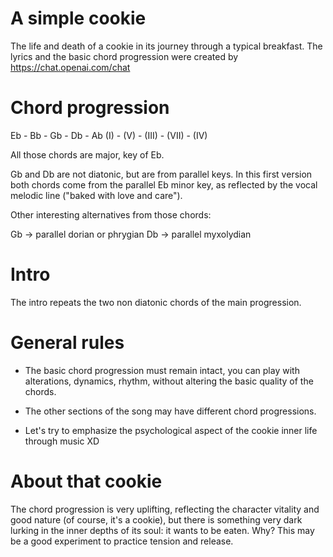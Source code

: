 # A simple cookie

The life and death of a cookie in its journey through a typical
breakfast. The lyrics and the basic chord progression were created by
https://chat.openai.com/chat

# Chord progression

 Eb -  Bb -   Gb  -   Db  -  Ab
(I) - (V) - (III) - (VII) - (IV)

All those chords are major, key of Eb.

Gb and Db are not diatonic, but are from parallel keys.
In this first version both chords come from the parallel Eb minor 
key, as reflected by the vocal melodic line ("baked with love and
care").

Other interesting alternatives from those chords:

Gb -> parallel dorian or phrygian
Db -> parallel myxolydian

# Intro

The intro repeats the two non diatonic chords of the main progression.

# General rules

* The basic chord progression must remain intact, you can play
with alterations, dynamics, rhythm, without altering the basic
quality of the chords.

* The other sections of the song may have different chord progressions.

* Let's try to emphasize the psychological aspect of the cookie inner
life through music XD

# About that cookie

The chord progression is very uplifting, reflecting the character
vitality and good nature (of course, it's a cookie), but there is
something very dark lurking in the inner depths of its soul:
it wants to be eaten. Why?
This may be a good experiment to practice tension and release.
